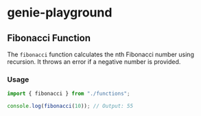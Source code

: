 # genie-playground

## Fibonacci Function

The `fibonacci` function calculates the nth Fibonacci number using recursion. It throws an error if a negative number is provided.

### Usage

```typescript
import { fibonacci } from "./functions";

console.log(fibonacci(10)); // Output: 55
```
